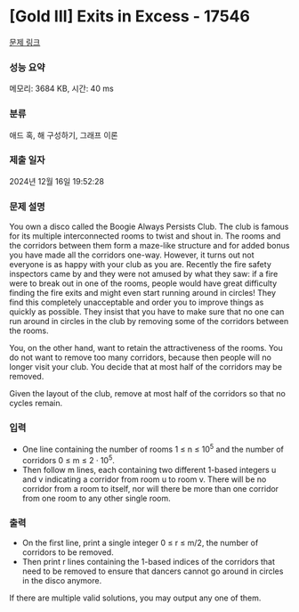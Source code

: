 # [Gold III] Exits in Excess - 17546 

[문제 링크](https://www.acmicpc.net/problem/17546) 

### 성능 요약

메모리: 3684 KB, 시간: 40 ms

### 분류

애드 혹, 해 구성하기, 그래프 이론

### 제출 일자

2024년 12월 16일 19:52:28

### 문제 설명

<p>You own a disco called the Boogie Always Persists Club. The club is famous for its multiple interconnected rooms to twist and shout in. The rooms and the corridors between them form a maze-like structure and for added bonus you have made all the corridors one-way. However, it turns out not everyone is as happy with your club as you are. Recently the fire safety inspectors came by and they were not amused by what they saw: if a fire were to break out in one of the rooms, people would have great difficulty finding the fire exits and might even start running around in circles! They find this completely unacceptable and order you to improve things as quickly as possible. They insist that you have to make sure that no one can run around in circles in the club by removing some of the corridors between the rooms.</p>

<p>You, on the other hand, want to retain the attractiveness of the rooms. You do not want to remove too many corridors, because then people will no longer visit your club. You decide that at most half of the corridors may be removed.</p>

<p>Given the layout of the club, remove at most half of the corridors so that no cycles remain.</p>

### 입력 

 <ul>
	<li>One line containing the number of rooms 1 ≤ n ≤ 10<sup>5</sup> and the number of corridors 0 ≤ m ≤ 2 · 10<sup>5</sup>.</li>
	<li>Then follow m lines, each containing two different 1-based integers u and v indicating a corridor from room u to room v. There will be no corridor from a room to itself, nor will there be more than one corridor from one room to any other single room.</li>
</ul>

### 출력 

 <ul>
	<li>On the first line, print a single integer 0 ≤ r ≤ m/2, the number of corridors to be removed.</li>
	<li>Then print r lines containing the 1-based indices of the corridors that need to be removed to ensure that dancers cannot go around in circles in the disco anymore.</li>
</ul>

<p>If there are multiple valid solutions, you may output any one of them.</p>

